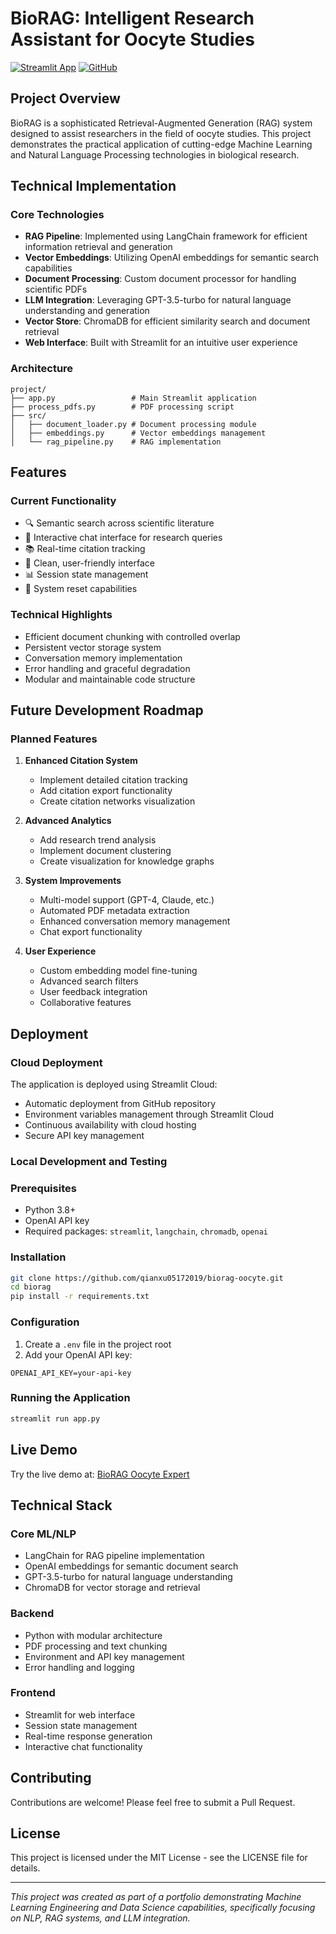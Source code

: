 # BioRAG: Intelligent Research Assistant for Oocyte Studies

[![Streamlit App](https://static.streamlit.io/badges/streamlit_badge_black_white.svg)](https://biorag-oocyte-36nfepumrpgfwushlci6c2.streamlit.app/)
[![GitHub](https://img.shields.io/badge/github-%23121011.svg?style=for-the-badge&logo=github&logoColor=white)](https://github.com/qianxu05172019/biorag-oocyte)

## Project Overview

BioRAG is a sophisticated Retrieval-Augmented Generation (RAG) system designed to assist researchers in the field of oocyte studies. This project demonstrates the practical application of cutting-edge Machine Learning and Natural Language Processing technologies in biological research.

## Technical Implementation

### Core Technologies
- **RAG Pipeline**: Implemented using LangChain framework for efficient information retrieval and generation
- **Vector Embeddings**: Utilizing OpenAI embeddings for semantic search capabilities
- **Document Processing**: Custom document processor for handling scientific PDFs
- **LLM Integration**: Leveraging GPT-3.5-turbo for natural language understanding and generation
- **Vector Store**: ChromaDB for efficient similarity search and document retrieval
- **Web Interface**: Built with Streamlit for an intuitive user experience

### Architecture
```
project/
├── app.py                 # Main Streamlit application
├── process_pdfs.py        # PDF processing script
├── src/
│   ├── document_loader.py # Document processing module
│   ├── embeddings.py      # Vector embeddings management
│   └── rag_pipeline.py    # RAG implementation
```

## Features

### Current Functionality
- 🔍 Semantic search across scientific literature
- 💬 Interactive chat interface for research queries
- 📚 Real-time citation tracking
- 🎨 Clean, user-friendly interface
- 📊 Session state management
- 🔄 System reset capabilities

### Technical Highlights
- Efficient document chunking with controlled overlap
- Persistent vector storage system
- Conversation memory implementation
- Error handling and graceful degradation
- Modular and maintainable code structure

## Future Development Roadmap

### Planned Features
1. **Enhanced Citation System**
   - Implement detailed citation tracking
   - Add citation export functionality
   - Create citation networks visualization

2. **Advanced Analytics**
   - Add research trend analysis
   - Implement document clustering
   - Create visualization for knowledge graphs

3. **System Improvements**
   - Multi-model support (GPT-4, Claude, etc.)
   - Automated PDF metadata extraction
   - Enhanced conversation memory management
   - Chat export functionality

4. **User Experience**
   - Custom embedding model fine-tuning
   - Advanced search filters
   - User feedback integration
   - Collaborative features

## Deployment

### Cloud Deployment
The application is deployed using Streamlit Cloud:
- Automatic deployment from GitHub repository
- Environment variables management through Streamlit Cloud
- Continuous availability with cloud hosting
- Secure API key management

### Local Development and Testing


### Prerequisites
- Python 3.8+
- OpenAI API key
- Required packages: `streamlit`, `langchain`, `chromadb`, `openai`

### Installation
```bash
git clone https://github.com/qianxu05172019/biorag-oocyte.git
cd biorag
pip install -r requirements.txt
```

### Configuration
1. Create a `.env` file in the project root
2. Add your OpenAI API key:
```
OPENAI_API_KEY=your-api-key
```

### Running the Application
```bash
streamlit run app.py
```

## Live Demo
Try the live demo at: [BioRAG Oocyte Expert](https://biorag-oocyte-36nfepumrpgfwushlci6c2.streamlit.app/)

## Technical Stack

### Core ML/NLP
- LangChain for RAG pipeline implementation
- OpenAI embeddings for semantic document search
- GPT-3.5-turbo for natural language understanding
- ChromaDB for vector storage and retrieval

### Backend
- Python with modular architecture
- PDF processing and text chunking
- Environment and API key management
- Error handling and logging

### Frontend
- Streamlit for web interface
- Session state management
- Real-time response generation
- Interactive chat functionality

## Contributing
Contributions are welcome! Please feel free to submit a Pull Request.

## License
This project is licensed under the MIT License - see the LICENSE file for details.

---
*This project was created as part of a portfolio demonstrating Machine Learning Engineering and Data Science capabilities, specifically focusing on NLP, RAG systems, and LLM integration.*